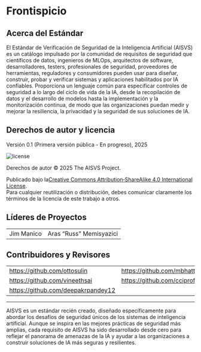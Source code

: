# Frontispicio

## Acerca del Estándar

El Estándar de Verificación de Seguridad de la Inteligencia Artificial (AISVS) es un catálogo impulsado por la comunidad de requisitos de seguridad que científicos de datos, ingenieros de MLOps, arquitectos de software, desarrolladores, testers, profesionales de seguridad, proveedores de herramientas, reguladores y consumidores pueden usar para diseñar, construir, probar y verificar sistemas y aplicaciones habilitados por IA confiables. Proporciona un lenguaje común para especificar controles de seguridad a lo largo del ciclo de vida de la IA, desde la recopilación de datos y el desarrollo de modelos hasta la implementación y la monitorización continua, de modo que las organizaciones puedan medir y mejorar la resiliencia, la privacidad y la seguridad de sus soluciones de IA.

## Derechos de autor y licencia

Versión 0.1 (Primera versión pública - En progreso), 2025  

![license](../images/license.png)

Derechos de autor © 2025 The AISVS Project.  

Publicado bajo la[Creative Commons Attribution‑ShareAlike 4.0 International License](https://creativecommons.org/licenses/by-sa/4.0/).  
Para cualquier reutilización o distribución, debes comunicar claramente los términos de la licencia de este trabajo a otros.

## Líderes de Proyectos

|            |                         |
| ---------- | ----------------------- |
| Jim Manico | Aras “Russ” Memisyazici |

## Contribuidores y Revisores

|                                    |                             |
| ---------------------------------- | --------------------------- |
| https://github.com/ottosulin       | https://github.com/mbhatt1  |
| https://github.com/vineethsai      | https://github.com/cciprofm |
| https://github.com/deepakrpandey12 |                             |

---

AISVS es un estándar recién creado, diseñado específicamente para abordar los desafíos de seguridad únicos de los sistemas de inteligencia artificial. Aunque se inspira en las mejores prácticas de seguridad más amplias, cada requisito de AISVS ha sido desarrollado desde cero para reflejar el panorama de amenazas de la IA y ayudar a las organizaciones a construir soluciones de IA más seguras y resilientes.


